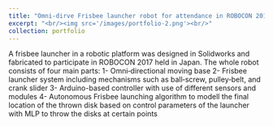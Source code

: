 ```yaml
---
title: "Omni-dirve Frisbee launcher robot for attendance in ROBOCON 2017, Japan "
excerpt: "<br/><img src='/images/portfolio-2.png'><br/>"
collection: portfolio
---
```


A frisbee launcher in a robotic platform was designed in Solidworks and fabricated to participate in ROBOCON 2017 held in Japan. The whole robot consists of four main parts: 
1- Omni‑directional moving base 
2- Frisbee launcher system including mechanisms such as ball‑screw, pulley‑belt, and crank slider
3- Arduino-based controller with use of different sensors and modules
4- Autonomous Frisbee launching algorithm to modell the final location of the thrown disk based on control parameters of the launcher with MLP to throw the disks at certain points

